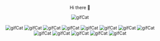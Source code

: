 ### 

<p align='center' >Hi there 👋<p>


<div align='center'>
<img src="https://media.giphy.com/media/wwg1suUiTbCY8H8vIA/giphy-downsized-large.gif" alt='gifCat'/>

</div>
 <br/>

<div align='center'>
  <img src="https://img.shields.io/badge/-Javascript-yellow" alt='gifCat'/>
    <img src="https://img.shields.io/badge/-React-blue" alt='gifCat'/>
  <img src="https://img.shields.io/badge/-Redux-darkviolet" alt='gifCat'/>
  <img src="https://img.shields.io/badge/-Tailwind-darkblue" alt='gifCat'/>
  <img src="https://img.shields.io/badge/-Material%20ui-blueviolet" alt='gifCat'/>
  <img src="https://img.shields.io/badge/-CSS3-darkorange" alt='gifCat'/>
  <img src="https://img.shields.io/badge/-HTML5-orange" alt='gifCat'/>
  <img src="https://img.shields.io/badge/-Nodejs-green" alt='gifCat'/>
  <img src="https://img.shields.io/badge/-Express-gray" alt='gifCat'/>
  <img src="https://img.shields.io/badge/-Sequelize-darkred" alt='gifCat'/>
  <img src="https://img.shields.io/badge/-Postgres%20SQL-blue" alt='gifCat'/>
  <img src="https://img.shields.io/badge/-Railway-darkgreen" alt='gifCat'/>
  <img src="https://img.shields.io/badge/-GIT-orange" alt='gifCat'/>
</div>
